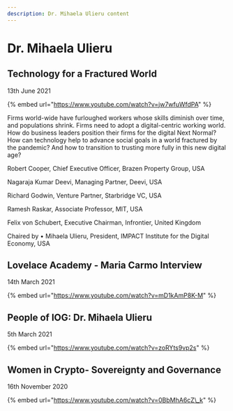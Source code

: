 ```yaml
---
description: Dr. Mihaela Ulieru content
---
```


# Dr. Mihaela Ulieru

## Technology for a Fractured World

13th June 2021

{% embed url="https://www.youtube.com/watch?v=jw7wfuWfdPA" %}

Firms world-wide have furloughed workers whose skills diminish over time, and populations shrink. Firms need to adopt a digital-centric working world. How do business leaders position their firms for the digital Next Normal? How can technology help to advance social goals in a world fractured by the pandemic? And how to transition to trusting more fully in this new digital age? 

Robert Cooper, Chief Executive Officer, Brazen Property Group, USA

Nagaraja Kumar Deevi, Managing Partner, Deevi, USA 

Richard Godwin, Venture Partner, Starbridge VC, USA

Ramesh Raskar, Associate Professor, MIT, USA

Felix von Schubert, Executive Chairman, Infrontier, United Kingdom 

Chaired by • Mihaela Ulieru, President, IMPACT Institute for the Digital Economy, USA

## Lovelace Academy - Maria Carmo Interview

14th March 2021

{% embed url="https://www.youtube.com/watch?v=mD1kAmP8K-M" %}



## People of IOG: Dr. Mihaela Ulieru

5th March 2021

{% embed url="https://www.youtube.com/watch?v=zoRYts9vp2s" %}

## Women in Crypto- Sovereignty and Governance

16th November 2020

{% embed url="https://www.youtube.com/watch?v=0BbMhA6cZ\_k" %}



